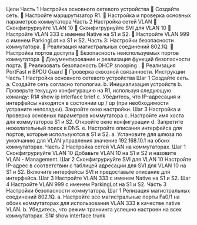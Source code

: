 Цели
Часть 1 Настройка основного сетевого устройства

Создайте сеть.

Настройте маршрутизатор R1.

Настройка и проверка основных параметров коммутатора
Часть 2 Настройка сетей VLAN

Сконфигруриуйте VLAN 10

Сконфигруриуйте SVI для VLAN 10

Настройте VLAN 333 с именем Native на S1 и S2.

Настройте VLAN 999 с именем ParkingLot на S1 и S2.
Часть 3: Настройки безопасности коммутатора.

Реализация магистральных соединений 802.1Q.

Настройка портов доступа

Безопасность неиспользуемых портов коммутатора

Документирование и реализация функций безопасности порта.

Реализовать безопасность DHCP snooping .

Реализация PortFast и BPDU Guard

Проверка сквозной связанности.
Инструкции
Часть 1 Настройка основного сетевого устройства
Шаг 1 Создайте сеть.
a.
Создайте сеть согласно топологии.
b.
Инициализация устройств
b.
Проверьте текущую конфигурацию на R1, используя следующую команду:
R1# show ip interface brief
c.
Убедитесь, что IP-адресация и интерфейсы находятся в состоянии up / up (при необходимости
устраните неполадки).
Закройте окно настройки.
Шаг 3 Настройка и проверка основных параметров коммутатора
c.
Настройте имя хоста для коммутаторов S1 и S2.
Откройте окно конфигурации
d.
Запретите нежелательный поиск в DNS.
e.
Настройте описания интерфейса для портов, которые используются в S1 и S2.
a.
Установите для шлюза по умолчанию для VLAN управления значение 192.168.10.1 на обоих
коммутаторах.
Часть 2 Настройка сетей VLAN на коммутаторах.
Шаг 1 Сконфигруриуйте VLAN 10
Добавьте VLAN 10 на S1 и S2 и назовите VLAN - Management.
Шаг 2 Сконфигруриуйте SVI для VLAN 10
Настройте IP-адрес в соответствии с таблицей адресации для SVI для VLAN 10 на S1 и S2. Включите
интерфейсы SVI и предоставьте описание для интерфейса.
Шаг 3 Настройте VLAN 333 с именем Native на S1 и S2.
Шаг 4 Настройте VLAN 999 с именем ParkingLot на S1 и S2.
Часть 3 Настройки безопасности коммутатора.
Шаг 1 Релизация магистральных соединений 802.1Q.
a.
Настройте все магистральные порты Fa0/1 на обоих коммутаторах для использования VLAN 333 в
качестве native VLAN.
b.
Убедитесь, что режим транкинга успешно настроен на всех коммутаторах.
S1# show interface trunk

